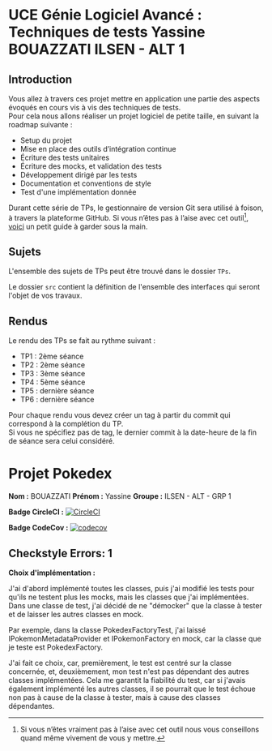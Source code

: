 # UCE Génie Logiciel Avancé : Techniques de tests Yassine BOUAZZATI ILSEN - ALT 1

## Introduction

Vous allez à travers ces projet mettre en application une partie des aspects évoqués en cours vis à vis des techniques de tests.  
Pour cela nous allons réaliser un projet logiciel de petite taille, en suivant la roadmap suivante : 
- Setup du projet
- Mise en place des outils d’intégration continue
- Écriture des tests unitaires
- Écriture des mocks, et validation des tests
- Développement dirigé par les tests
- Documentation et conventions de style
- Test d'une implémentation donnée

Durant cette série de TPs, le gestionnaire de version Git sera utilisé à foison, à travers la plateforme GitHub. Si vous n’êtes pas à l’aise avec cet outil[^1], [voici](http://rogerdudler.github.io/git-guide/) un petit guide à garder sous la main.

## Sujets

L'ensemble des sujets de TPs peut être trouvé dans le dossier `TPs`.

Le dossier `src` contient la définition de l'ensemble des interfaces qui seront l'objet de vos travaux.

## Rendus

Le rendu des TPs se fait au rythme suivant :

- TP1 : 2ème séance
- TP2 : 2ème séance
- TP3 : 3ème séance
- TP4 : 5ème séance
- TP5 : dernière séance
- TP6 : dernière séance

Pour chaque rendu vous devez créer un tag à partir du commit qui correspond à la complétion du TP.  
Si vous ne spécifiez pas de tag, le dernier commit à la date-heure de la fin de séance sera celui considéré.

[^1]: Si vous n’êtes vraiment pas à l’aise avec cet outil nous vous conseillons quand même vivement de vous y mettre.

# Projet Pokedex

**Nom :** BOUAZZATI
**Prénom :** Yassine
**Groupe :** ILSEN - ALT - GRP 1

**Badge CircleCI :**
[![CircleCI](https://dl.circleci.com/status-badge/img/circleci/DVzLVj9QfR8WvAZuxU3Evm/e299e9ec-0fef-4626-850a-9ab93bcf422f/tree/master.svg?style=svg)](https://dl.circleci.com/status-badge/redirect/circleci/DVzLVj9QfR8WvAZuxU3Evm/e299e9ec-0fef-4626-850a-9ab93bcf422f/tree/master)

**Badge CodeCov :**
[![codecov](https://codecov.io/github/BZT-T/ceri-m1-techniques-de-test/graph/badge.svg?token=G6CC6A2T1A)](https://codecov.io/github/BZT-T/ceri-m1-techniques-de-test)

## Checkstyle Errors: 1

**Choix d'implémentation :**

J'ai d'abord implémenté toutes les classes, puis j'ai modifié les tests pour qu'ils ne testent plus les mocks, mais les classes que j'ai implémentées.
Dans une classe de test, j'ai décidé de ne "démocker" que la classe à tester et de laisser les autres classes en mock.

Par exemple, dans la classe PokedexFactoryTest, j'ai laissé IPokemonMetadataProvider et IPokemonFactory en mock, car la classe que je teste est PokedexFactory.

J'ai fait ce choix, car, premièrement, le test est centré sur la classe concernée, et, deuxièmement, mon test n'est pas dépendant des autres classes implémentées.
Cela me garantit la fiabilité du test, car si j'avais également implémenté les autres classes, il se pourrait que le test échoue non pas à cause de la classe à tester, mais à cause des classes dépendantes.